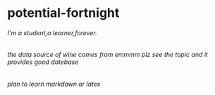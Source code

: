 # potential-fortnight

###### I'm a student,a learner,forever.
###### the data source of wine comes from emmmm plz see the topic and it provides good datebase

###### plan to learn markdown or latex
